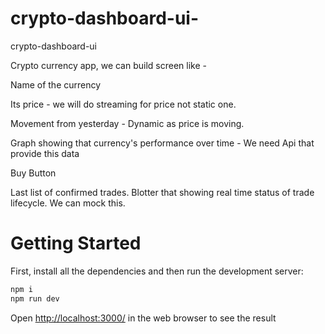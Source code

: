 # crypto-dashboard-ui-
crypto-dashboard-ui 


Crypto currency app, we can build screen like -   


	
Name of the currency
	
 Its price - we will do streaming for price not static one.
	
Movement from yesterday - Dynamic as price is moving.
	
Graph showing that currency's performance over time -  We need Api that provide this data
	
Buy Button
	
Last list of confirmed trades. Blotter that showing real time status of trade lifecycle. We can mock this.


# Getting Started

First, install all the dependencies and then run the development server:

```bash
npm i
npm run dev
```

Open [http://localhost:3000/](http://localhost:3000/) in the web browser to see the result
